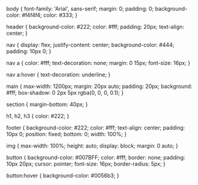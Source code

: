 body {
    font-family: 'Arial', sans-serif;
    margin: 0;
    padding: 0;
    background-color: #f4f4f4;
    color: #333;
}

header {
    background-color: #222;
    color: #fff;
    padding: 20px;
    text-align: center;
}

nav {
    display: flex;
    justify-content: center;
    background-color: #444;
    padding: 10px 0;
}

nav a {
    color: #fff;
    text-decoration: none;
    margin: 0 15px;
    font-size: 16px;
}

nav a:hover {
    text-decoration: underline;
}

main {
    max-width: 1200px;
    margin: 20px auto;
    padding: 20px;
    background: #fff;
    box-shadow: 0 2px 5px rgba(0, 0, 0, 0.1);
}

section {
    margin-bottom: 40px;
}

h1, h2, h3 {
    color: #222;
}

footer {
    background-color: #222;
    color: #fff;
    text-align: center;
    padding: 10px 0;
    position: fixed;
    bottom: 0;
    width: 100%;
}

img {
    max-width: 100%;
    height: auto;
    display: block;
    margin: 0 auto;
}

button {
    background-color: #007BFF;
    color: #fff;
    border: none;
    padding: 10px 20px;
    cursor: pointer;
    font-size: 16px;
    border-radius: 5px;
}

button:hover {
    background-color: #0056b3;
}